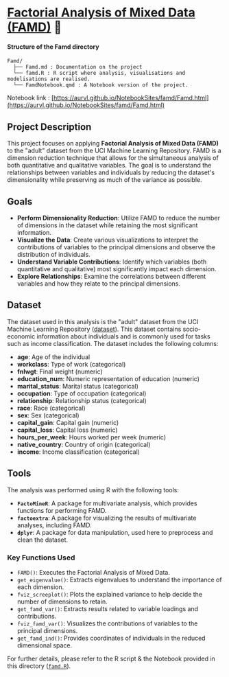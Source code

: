 # [Factorial Analysis of Mixed Data (FAMD)](https://aurvl.github.io/NotebookSites/famd/Famd.html) 🔢

#### Structure of the Famd directory
```
Famd/
  ├── Famd.md : Documentation on the project
  └── famd.R : R script where analysis, visualisations and modelisations are realised.
  └── FamdNotebook.qmd : A Notebook version of the project.
```
Notebook link : [https://aurvl.github.io/NotebookSites/famd/Famd.html](https://aurvl.github.io/NotebookSites/famd/Famd.html)

## Project Description

This project focuses on applying **Factorial Analysis of Mixed Data (FAMD)** to the "adult" dataset from the UCI Machine Learning Repository. FAMD is a dimension reduction technique that allows for the simultaneous analysis of both quantitative and qualitative variables. The goal is to understand the relationships between variables and individuals by reducing the dataset's dimensionality while preserving as much of the variance as possible.

## Goals

- **Perform Dimensionality Reduction**: Utilize FAMD to reduce the number of dimensions in the dataset while retaining the most significant information.
- **Visualize the Data**: Create various visualizations to interpret the contributions of variables to the principal dimensions and observe the distribution of individuals.
- **Understand Variable Contributions**: Identify which variables (both quantitative and qualitative) most significantly impact each dimension.
- **Explore Relationships**: Examine the correlations between different variables and how they relate to the principal dimensions.

## Dataset

The dataset used in this analysis is the "adult" dataset from the UCI Machine Learning Repository ([dataset](https://archive.ics.uci.edu/ml/machine-learning-databases/adult/adult.data)). This dataset contains socio-economic information about individuals and is commonly used for tasks such as income classification. The dataset includes the following columns:

- **age**: Age of the individual
- **workclass**: Type of work (categorical)
- **fnlwgt**: Final weight (numeric)
- **education_num**: Numeric representation of education (numeric)
- **marital_status**: Marital status (categorical)
- **occupation**: Type of occupation (categorical)
- **relationship**: Relationship status (categorical)
- **race**: Race (categorical)
- **sex**: Sex (categorical)
- **capital_gain**: Capital gain (numeric)
- **capital_loss**: Capital loss (numeric)
- **hours_per_week**: Hours worked per week (numeric)
- **native_country**: Country of origin (categorical)
- **income**: Income classification (categorical)

## Tools

The analysis was performed using R with the following tools:

- **`FactoMineR`**: A package for multivariate analysis, which provides functions for performing FAMD.
- **`factoextra`**: A package for visualizing the results of multivariate analyses, including FAMD.
- **`dplyr`**: A package for data manipulation, used here to preprocess and clean the dataset.

### Key Functions Used

- `FAMD()`: Executes the Factorial Analysis of Mixed Data.
- `get_eigenvalue()`: Extracts eigenvalues to understand the importance of each dimension.
- `fviz_screeplot()`: Plots the explained variance to help decide the number of dimensions to retain.
- `get_famd_var()`: Extracts results related to variable loadings and contributions.
- `fviz_famd_var()`: Visualizes the contributions of variables to the principal dimensions.
- `get_famd_ind()`: Provides coordinates of individuals in the reduced dimensional space.

For further details, please refer to the R script & the Notebook provided in this directory ([`famd.R`](/Famd/famd.R)).

